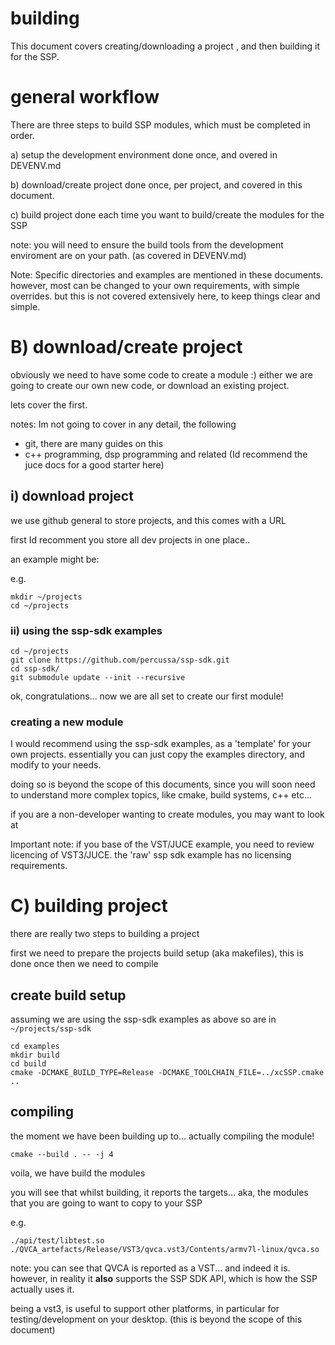 # building 
This document covers creating/downloading a project , and then building it for the SSP.


# general workflow
There are three steps to build SSP modules, which must be completed in order.

a) setup the development environment 
done once, and overed in DEVENV.md

b) download/create project 
done once, per project, and covered in this document.

c) build project
done each time you want to build/create the modules for the SSP


note: you will need to ensure the build tools from the development enviroment are on your path.
(as covered in DEVENV.md)



Note: 
Specific directories and examples are mentioned in these documents.
however, most can be changed to your own requirements, with simple overrides.
but this is not covered extensively here, to keep things clear and simple.



# B) download/create project

obviously we need to have some code to create a module :)
either we are going to create our own new code, or download an existing project.

lets cover the first.


notes:
Im not going to cover in any detail, the following   
- git, there are many guides on this
- c++ programming, dsp programming and related
(Id recommend the juce docs for a good starter here)



## i) download project
we use github general to store projects, and this comes with a URL 

first Id recomment you store all dev projects in one place..


an example might be: 

e.g. 
```
mkdir ~/projects
cd ~/projects
```



### ii) using the ssp-sdk examples

```
cd ~/projects
git clone https://github.com/percussa/ssp-sdk.git
cd ssp-sdk/
git submodule update --init --recursive
```

ok, congratulations... now we are all set to create our first module!

### creating a new module
I would recommend using the ssp-sdk examples, as a 'template' for your own projects.
essentially you can just copy the examples directory, and modify to your needs.

doing so is beyond the scope of this documents, since you will soon need to understand more complex topics, 
like cmake, build systems, c++ etc...


if you are a non-developer wanting to create modules, you may want to look at 

Important note: if you base of the VST/JUCE example, you need to review licencing of VST3/JUCE.
the 'raw' ssp sdk example has no licensing requirements.


# C) building project 

there are really two steps to building a project 

first we need to prepare the projects build setup (aka makefiles), this is done once
then we need to compile


## create build setup

assuming we are using the ssp-sdk examples as above
so are in `~/projects/ssp-sdk`

```
cd examples
mkdir build 
cd build 
cmake -DCMAKE_BUILD_TYPE=Release -DCMAKE_TOOLCHAIN_FILE=../xcSSP.cmake .. 
```



## compiling
the moment we have been building up to...
actually compiling the module! 

```
cmake --build . -- -j 4 
```

voila, we have build the modules

you will see that whilst building, it reports the targets... 
aka, the modules that you are going to want to copy to your SSP 

e.g.
```
./api/test/libtest.so
./QVCA_artefacts/Release/VST3/qvca.vst3/Contents/armv7l-linux/qvca.so
```


note: 
you can see that QVCA is reported as a VST... and indeed it is.
however, in reality it **also** supports the SSP SDK API, which is how the SSP actually uses it.

being a vst3, is useful to support other platforms, in particular for testing/development on your desktop.
(this is beyond the scope of this document)





